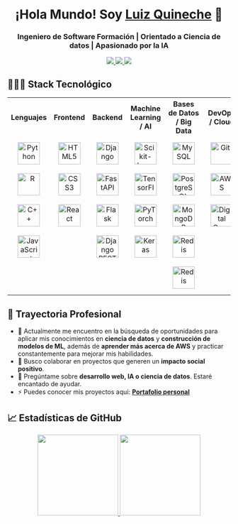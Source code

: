 <h1 align="center">¡Hola Mundo! Soy <a href="https://edwinjaraofc.github.io">Luiz Quineche</a> 👋</h1>
<h3 align="center">Ingeniero de Software Formación | Orientado a Ciencia de datos | Apasionado por la IA</h3>


<p align="center">
  <a href="https://www.linkedin.com/in/luiz-ignacio-q-7805b7161/" target="_blank">
    <img src="https://img.shields.io/badge/Portfolio-%23000000.svg?style=for-the-badge&logo=firefox&logoColor=#FF7139">
  </a>
  <a href="https://www.linkedin.com/in/luiz-ignacio-q-7805b7161/" target="_blank">
    <img src="https://img.shields.io/badge/linkedin-%230077B5.svg?style=for-the-badge&logo=linkedin&logoColor=white">
  </a>
  <a href="mailto:quineche44@gmail.com" target="_blank">
    <img src="https://img.shields.io/badge/Gmail-D14836?style=for-the-badge&logo=gmail&logoColor=white">
  </a>
</p>

## 👨🏻‍💻 Stack Tecnológico

<div align="center">
  <table align="center" width="100%" border="0">
    <tr>
      <th width="16.66%">Lenguajes</th>
      <th width="16.66%">Frontend</th>
      <th width="16.66%">Backend</th>
      <th width="16.66%">Machine Learning / AI</th>
      <th width="16.66%">Bases de Datos / Big Data</th>
      <th width="16.66%">DevOps / Cloud</th>
      <th width="16.66%">Visualización & Diseño</th>
    </tr>
    <tr>
      <td valign="top" align="center">
        <a href="https://www.python.org/" target="_blank"><img style="margin: 10px" src="https://profilinator.rishav.dev/skills-assets/python-original.svg" alt="Python" height="50" /></a>
        <a href="https://www.r-project.org/" target="_blank"><img style="margin: 10px" src="https://upload.wikimedia.org/wikipedia/commons/thumb/1/1b/R_logo.svg/1280px-R_logo.svg.png" alt="R" height="50" /></a>
        <a href="https://isocpp.org/" target="_blank"><img style="margin: 10px" src="https://conclase.net/imagen/c/curso/C++logo.svg" alt="C++" height="50" /></a>
        <a href="https://www.javascript.com/" target="_blank"><img style="margin: 10px" src="https://upload.wikimedia.org/wikipedia/commons/thumb/9/99/Unofficial_JavaScript_logo_2.svg/1024px-Unofficial_JavaScript_logo_2.svg.png" alt="JavaScript" height="50" /></a>
      </td>
      <td valign="top" align="center">
        <a href="https://developer.mozilla.org/en-US/docs/Web/HTML" target="_blank"><img style="margin: 10px" src="https://profilinator.rishav.dev/skills-assets/html5-original-wordmark.svg" alt="HTML5" height="50" /></a>
        <a href="https://www.w3schools.com/css/" target="_blank"><img style="margin: 10px" src="https://profilinator.rishav.dev/skills-assets/css3-original-wordmark.svg" alt="CSS3" height="50" /></a>
        <a href="https://reactjs.org/" target="_blank"><img style="margin: 10px" src="https://profilinator.rishav.dev/skills-assets/react-original-wordmark.svg" alt="React" height="50" /></a>
      </td>
      <td valign="top" align="center">
        <a href="https://www.djangoproject.com/" target="_blank"><img style="margin: 10px" src="https://profilinator.rishav.dev/skills-assets/django-original.svg" alt="Django" height="50" /></a>
        <a href="https://fastapi.tiangolo.com/" target="_blank"><img style="margin: 10px" src="https://cdn.worldvectorlogo.com/logos/fastapi.svg" alt="FastAPI" height="50" /></a>
        <a href="https://flask.palletsprojects.com/" target="_blank"><img style="margin: 10px" src="https://profilinator.rishav.dev/skills-assets/flask.png" alt="Flask" height="50" /></a>
        <a href="https://www.django-rest-framework.org/" target="_blank"><img style="margin: 10px" src="https://www.django-rest-framework.org/img/logo.png" alt="Django REST Framework" height="50" /></a>
      </td>
      <td valign="top" align="center">
        <a href="https://scikit-learn.org/" target="_blank"><img style="margin: 10px" src="https://scikit-learn.org/stable/_static/scikit-learn-logo-small.png" alt="Scikit-learn" height="50" /></a>
        <a href="https://www.tensorflow.org/" target="_blank"><img style="margin: 10px" src="https://upload.wikimedia.org/wikipedia/commons/thumb/2/2d/Tensorflow_logo.svg/718px-Tensorflow_logo.svg.png" alt="TensorFlow" height="50" /></a>
        <a href="https://pytorch.org/" target="_blank"><img style="margin: 10px" src="https://blog.christianperone.com/wp-content/uploads/2018/10/pytorch-logo.png" alt="PyTorch" height="50" /></a>
        <a href="https://keras.io/" target="_blank"><img style="margin: 10px" src="https://upload.wikimedia.org/wikipedia/commons/a/ae/Keras_logo.svg" alt="Keras" height="50" /></a>
      </td>
      <td valign="top" align="center">
        <a href="https://www.mysql.com/" target="_blank"><img style="margin: 10px" src="https://profilinator.rishav.dev/skills-assets/mysql-original-wordmark.svg" alt="MySQL" height="50" /></a>
        <a href="https://www.postgresql.org/" target="_blank"><img style="margin: 10px" src="https://profilinator.rishav.dev/skills-assets/postgresql-original-wordmark.svg" alt="PostgreSQL" height="50" /></a>
        <a href="https://www.mongodb.com/" target="_blank"><img style="margin: 10px" src="https://profilinator.rishav.dev/skills-assets/mongodb-original-wordmark.svg" alt="MongoDB" height="50" /></a>
        <a href="https://redis.io/" target="_blank"><img style="margin: 10px" src="https://1000logos.net/wp-content/uploads/2020/08/Redis-Logo.png" alt="Redis" height="50" /></a>
        <a href="https://redis.io/" target="_blank"><img style="margin: 10px" src="https://datasolut.com/wp-content/uploads/2019/11/Apache_Spark_logo.svg.png" alt="Redis" height="50" /></a>
      </td>
      <td valign="top" align="center">
        <a href="https://github.com/" target="_blank"><img style="margin: 10px" src="https://profilinator.rishav.dev/skills-assets/git-scm-icon.svg" alt="Git" height="50" /></a>
        <a href="https://aws.amazon.com/" target="_blank"><img style="margin: 10px" src="https://profilinator.rishav.dev/skills-assets/amazonwebservices-original-wordmark.svg" alt="AWS" height="50" /></a>
        <a href="https://www.digitalocean.com/" target="_blank"><img style="margin: 10px" src="https://upload.wikimedia.org/wikipedia/commons/thumb/f/ff/DigitalOcean_logo.svg/250px-DigitalOcean_logo.svg.png" alt="Digital Ocean" height="50" /></a>
      </td>
      <td valign="top" align="center">
        <a href="https://www.tableau.com/" target="_blank"><img style="margin: 10px" src="https://i0.wp.com/nexeusbigdata.com/wp-content/uploads/2023/05/looker-studio.webp?fit=1920%2C1920&ssl=1" alt="Tableau" height="50" /></a>
        <a href="https://www.figma.com/" target="_blank"><img style="margin: 10px" src="https://profilinator.rishav.dev/skills-assets/figma-icon.svg" alt="Figma" height="50" /></a>
        <a href="https://powerbi.microsoft.com/" target="_blank"><img style="margin: 10px" src="https://upload.wikimedia.org/wikipedia/commons/c/cf/New_Power_BI_Logo.svg" alt="Power BI" height="50" /></a>
      </td>
    </tr>
  </table>
</div>

## 🚀 Trayectoria Profesional

- 🔭 Actualmente me encuentro en la búsqueda de oportunidades para aplicar mis conocimientos en **ciencia de datos** y **construcción de modelos de ML**, además de **aprender más acerca de AWS** y practicar constantemente para mejorar mis habilidades.
- 👯 Busco colaborar en proyectos que generen un **impacto social positivo**.
- 💬 Pregúntame sobre **desarrollo web,  IA o ciencia de datos**. Estaré encantado de ayudar.
- ⚡ Puedes conocer mis proyectos aquí: **[Portafolio personal](https://www.linkedin.com/in/luiz-ignacio-q-7805b7161/)**


## 📈 Estadísticas de GitHub

<p align="center">
  <a href="https://github.com/LuizIgnacio2002">
    <img height="182em" src="https://github-readme-stats.vercel.app/api?username=LuizIgnacio2002&card_width=100&locale=en&show_icons=true&theme=dark&rank_icon=github"/>
    <img height="182em" src="https://github-readme-stats.vercel.app/api/top-langs/?username=LuizIgnacio2002&theme=dark&layout=compact&hide=c%2B%2B,jupyter%20notebook"/>
  </a>
</p>

